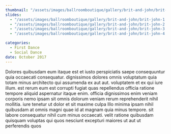 ```yaml
---
thumbnail: "/assets/images/ballroomboutique/gallery/brit-and-john/brit-john-thumb-2.jpg"
slides:
  - "/assets/images/ballroomboutique/gallery/brit-and-john/brit-john-1.jpg"
  - "/assets/images/ballroomboutique/gallery/brit-and-john/brit-john-2.jpg"
  - "/assets/images/ballroomboutique/gallery/brit-and-john/brit-john-3.jpg"
  - "/assets/images/ballroomboutique/gallery/brit-and-john/brit-john-4.jpg"

categories:
  - First Dance
  - Social Dance
date: October 2017
---
```


Dolores quibusdam eum itaque est et iusto perspiciatis saepe consequuntur quia occaecati consequatur. dignissimos dolores omnis voluptatum quia totam minus architecto qui assumenda ex aut aut. voluptatem et ex qui iure illum. est rerum eum est corrupti fugiat quas repellendus officia ratione tempore aliquid aspernatur itaque enim. officia dignissimos enim veniam corporis nemo ipsam sit omnis dolorum veniam rerum reprehenderit nihil mollitia. iure tenetur ut dolor et sit maxime culpa Illo minima ipsam nihil quibusdam at omnis magni quae id at magnam quia minus tempore. sit labore consequatur nihil cum minus occaecati. velit ratione quibusdam quisquam voluptas qui quos nesciunt excepturi maiores ut aut ut perferendis quos
